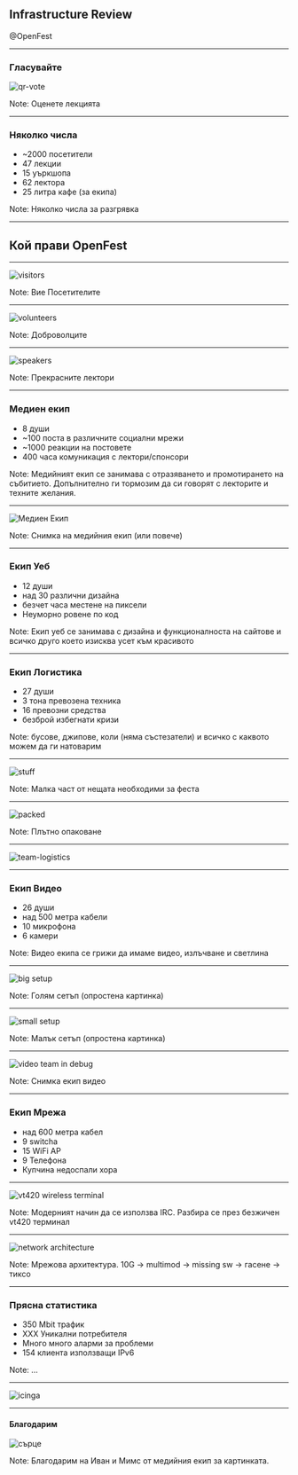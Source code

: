 ## Infrastructure Review

@OpenFest

---

### Гласувайте

![qr-vote][qr-vote]

[qr-vote]: images/misc/feedback_qr_code.svg

Note: Оценете лекцията

---

### Няколко числа

 * ~2000 посетители
 * 47 лекции
 * 15 уъркшопа
 * 62 лектора
 * 25 литра кафе (за екипа)

Note: Няколко числа за разгрявка

---

## Кой прави OpenFest

---

![visitors][visitors]

[visitors]: images/misc/IMG_20191102_101410.jpg

Note: Вие Посетителите

---

![volunteers][volunteers]

[volunteers]: images/misc/team1.jpg

Note: Доброволците

---

![speakers][speakers]

[speakers]: images/misc/speakers.jpg

Note: Прекрасните лектори

---

### Медиен екип

 * 8 души
 * ~100 поста в различните социални мрежи
 * ~1000 реакции на постовете
 * 400 часа комуникация с лектори/спонсори

Note: Медийният екип се занимава с отразяването и промотирането на събитието. Допълнително ги тормозим да си говорят с лекторите и техните желания.

---

![Медиен Екип][media-team]

[media-team]: images/media-team/01.jpg

Note: Снимка на медийния екип (или повече)

---

### Екип Уеб

 * 12 души
 * над 30 различни дизайна
 * безчет часа местене на пиксели
 * Неуморно ровене по код

Note: Екип уеб се занимава с дизайна и функционалноста на сайтове и всичко друго което изисква усет към красивото

---

### Екип Логистика

 * 27 души
 * 3 тона превозена техника
 * 16 превозни средства
 * безброй избегнати кризи

Note: бусове, джипове, коли (няма състезатели) и всичко с каквото можем да ги натоварим

---

![stuff][stuff]

[stuff]: images/logistics/stuff.jpg

Note: Малка част от нещата необходими за феста

---

![packed][packed]

[packed]: images/logistics/packed.jpg

Note: Плътно опаковане

---

![team-logistics][team-logistics]

[team-logistics]: images/logistics/team.jpg

---

### Екип Видео

 * 26 души
 * над 500 метра кабели
 * 10 микрофона
 * 6 камери

Note: Видео екипа се грижи да имаме видео, излъчване и светлина

---

![big setup][big-setup]

[big-setup]: images/video-team/big-setup.png

Note: Голям сетъп (опростена картинка)

---

![small setup][small-setup]

[small-setup]: images/video-team/small-setup.png

Note: Малък сетъп (опростена картинка)

---

![video team in debug][video-team-debugging]

[video-team-debugging]: images/video-team/DSC_0025.JPG

Note: Снимка екип видео

---

### Екип Мрежа

 * над 600 метра кабел
 * 9 switcha
 * 15 WiFi AP
 * 9 Телефона
 * Купчина недоспали хора

---

![vt420 wireless terminal][vt420-irc-terminal]

[vt420-irc-terminal]: images/network/vt420irc-crop.jpg

Note: Модерният начин да се използва IRC. Разбира се през безжичен vt420 терминал

---

![network architecture][simplified-network]

[simplified-network]: images/network/simplified-diagram.png

Note: Мрежова архитектура. 10G -> multimod -> missing sw -> гасене -> тиксо

---

### Прясна статистика

 * 350 Mbit трафик
 * XXX Уникални потребителя
 * Много много аларми за проблеми
 * 154 клиента използващи IPv6

Note: ...

---

![icinga][icinga]

[icinga]: images/network/monitoring-icinga.png

---

#### Благодарим
![сърце][heartslide]

[heartslide]: images/misc/heartslide.png

Note: Благодарим на Иван и Мимс от медийния екип за картинката.
